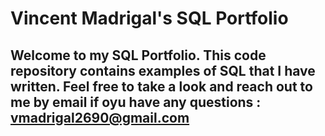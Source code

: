 # Vincent Madrigal's SQL Portfolio

## Welcome to my SQL Portfolio. This code repository contains examples of SQL that I have written. Feel free to take a look and reach out to me by email if oyu have any questions : vmadrigal2690@gmail.com
